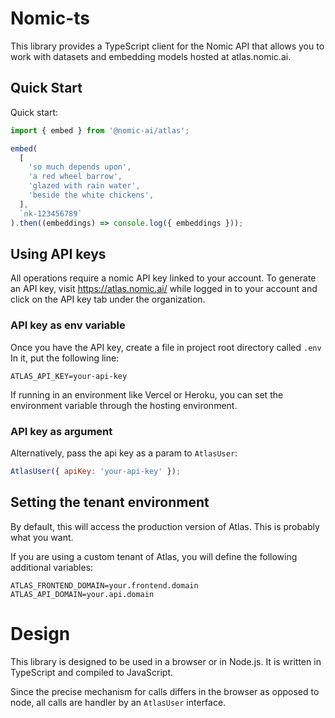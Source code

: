# Nomic-ts

This library provides a TypeScript client for the Nomic API that
allows you to work with datasets and embedding models hosted at atlas.nomic.ai.

## Quick Start

Quick start:

```js
import { embed } from '@nomic-ai/atlas';

embed(
  [
    'so much depends upon',
    'a red wheel barrow',
    'glazed with rain water',
    'beside the white chickens',
  ],
  `nk-123456789`
).then((embeddings) => console.log({ embeddings }));
```

## Using API keys

All operations require a nomic API key linked to your account.
To generate an API key, visit https://atlas.nomic.ai/ while logged in to your account and click on the API key tab under the organization.

### API key as env variable

Once you have the API key, create a file in project root directory called `.env`
In it, put the following line:

```
ATLAS_API_KEY=your-api-key
```

If running in an environment like Vercel or Heroku, you can set the environment variable through the hosting environment.

### API key as argument

Alternatively, pass the api key as a param to `AtlasUser`:

```js
AtlasUser({ apiKey: 'your-api-key' });
```

## Setting the tenant environment

By default, this will access the production version of Atlas. This is probably what you want.

If you are using a custom tenant of Atlas, you will define the following additional variables:

```
ATLAS_FRONTEND_DOMAIN=your.frontend.domain
ATLAS_API_DOMAIN=your.api.domain
```

# Design

This library is designed to be used in a browser or in Node.js. It is written in TypeScript and compiled to JavaScript.

Since the precise mechanism for calls differs in the browser as opposed to node,
all calls are handler by an `AtlasUser` interface.
